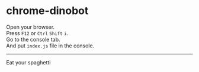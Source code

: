 # chrome-dinobot
Open your browser.  
Press ``F12`` or ``Ctrl`` ``Shift`` ``i``.  
Go to the console tab.  
And put ``index.js`` file in the console.  

----------------------------------------------------
Eat your spaghetti
